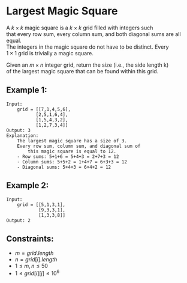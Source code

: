 # Largest Magic Square

A $k \times k$ magic square is a $k \times k$ grid filled with integers such  
that every row sum, every column sum, and both diagonal sums are all equal.  
The integers in the magic square do not have to be distinct. Every  
$1 \times 1$ grid is trivially a magic square.

Given an $m \times n$ integer grid, return the size (i.e., the side length k)  
of the largest magic square that can be found within this grid.

 

## Example 1:

    Input: 
        grid = [[7,1,4,5,6],
               [2,5,1,6,4],
               [1,5,4,3,2],
               [1,2,7,3,4]]
    Output: 3
    Explanation: 
        The largest magic square has a size of 3.
        Every row sum, column sum, and diagonal sum of 
            this magic square is equal to 12.
        - Row sums: 5+1+6 = 5+4+3 = 2+7+3 = 12
        - Column sums: 5+5+2 = 1+4+7 = 6+3+3 = 12
        - Diagonal sums: 5+4+3 = 6+4+2 = 12

## Example 2:

    Input: 
        grid = [[5,1,3,1],
                [9,3,3,1],
                [1,3,3,8]]
    Output: 2

 

## Constraints:

* $m = grid.length$
* $n = grid[i].length$
* $1 \le m, n \le 50$
* $1 \le grid[i][j] \le 10^6$

